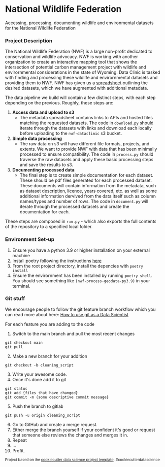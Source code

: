 National Wildlife Federation
==============================

Accessing, processing, documenting wildlife and environmental datasets for the National Wildlife Federation

### Project Description

The National Wildlife Federation (NWF) is a large non-profit dedicated to conservation and wildlife advocacy. NWF is working with another organization to create an interactive mapping tool that shows the intersection of potential carbon management project with wildlife and envirornmental considerations in the state of Wyoming. Data Clinic is tasked with finding and processing these wildlife and envirornmental datasets and providing them to NWF. NWF has given us a [spreadsheet](https://docs.google.com/spreadsheets/d/1qZX01JpzITLJDCWByWUadBp64f7d0Il5FQknywnsXpQ/edit#gid=0) outlining the desired datasets, which we have augmented with additional metadata.

The data pipeline we build will contain a few distinct steps, with each step depending on the previous. Roughly, these steps are:

1.  **Access data and upload to s3**
    - The metadata spreadsheet contains links to APIs and hosted files matching the requested datasets. The code in `download.py` should iterate through the datasets with links and download each locally before uploading to the `nwf-dataclinic` s3 bucket.
2.  **Simple data processing**
    - The raw data on s3 will have different file formats, projects, and extents. We want to provide NWF with data that has been minimally processed to ensure compatibility. The code in `process.py` should traverse the raw datasets and apply these basic processing steps and save the results to s3.
3.  **Documenting processed data**
    - The final step is to create simple documentation for each dataset. These should be pdf files generated for each processed dataset. These documents will contain information from the metadata, such as dataset description, licence, years covered, etc. as well as some additional information dervived from the data itself such as column names/types and number of rows. The code in `document.py` will iterate through the processed datasets and create the documentation for each.

These steps are composed in `run.py` - which also exports the full contents of the repository to a specified local folder.

### Environment Set-up

1.  Ensure you have a python 3.9 or higher installation on your external machine
2.  Install poetry following the instructions [here](https://python-poetry.org/docs/#installing-with-the-official-installer)
3.  From the root project directory, install the depencies with `poetry install`
4.  Ensure the envirornment has been installed by running `poetry shell`. You should see something like `(nwf-process-geodata-py3.9)` in your terminal. 

### Git stuff 

We encourage people to follow the git feature branch workflow which you can read more about here: [How to use git as a Data Scientist](https://towardsdatascience.com/why-git-and-how-to-use-git-as-a-data-scientist-4fa2d3bdc197)

For each feature you are adding to the code 

1. Switch to the main branch and pull the most recent changes 
```
git checkout main 
git pull
```

2. Make a new branch for your addition 
```
git checkout -b cleaning_script
``` 
3. Write your awesome code.
4. Once it's done add it to git 
```
git status
git add {files that have changed}
git commit -m {some descriptive commit message}
```
5. Push the branch to gitlab 
```
git push -u origin cleaning_script
``` 
6. Go to GitHub and create a merge request.
7. Either merge the branch yourself if your confident it's good or request that someone else reviews the changes and merges it in.
8. Repeat
9. ...
10. Profit.

<p><small>Project based on the <a target="_blank" href="https://drivendata.github.io/cookiecutter-data-science/">cookiecutter data science project template</a>. #cookiecutterdatascience</small></p>
